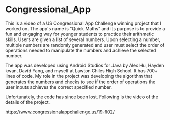 # Congressional_App
This is a video of a US Congressional App Challenge winning project that I worked on. The app's name is "Quick Maths" and its purpose is to provide a fun and engaging way for younger students to practice their arithmetic skills. Users are given a list of several numbers. Upon selecting a number, multiple numbers are randomly generated and user must select the order of operations needed to manipulate the numbers and achieve the selected number.

The app was developed using Android Studios for Java by Alex Hu, Hayden kwan, David Yang, and myself at Lawton Chiles High School. It has 700+ lines of code. My role in the project was developing the algorithm that generates the numbers and checks to see if the order of operations the user inputs achieves the correct specified number.

Unfortunately, the code has since been lost. Following is the video of the details of the project.

https://www.congressionalappchallenge.us/19-fl02/
